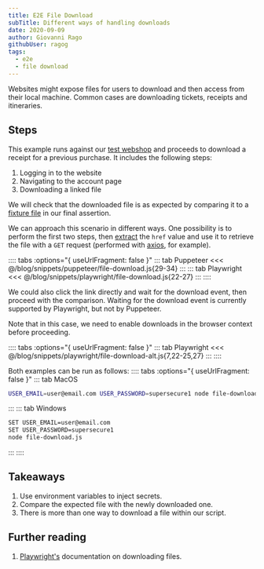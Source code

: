 ```yaml
---
title: E2E File Download
subTitle: Different ways of handling downloads
date: 2020-09-09
author: Giovanni Rago
githubUser: ragog
tags:
  - e2e
  - file download
---
```


Websites might expose files for users to download and then access from their local machine. Common cases are downloading tickets, receipts and itineraries.

<!-- more -->

## Steps

This example runs against our [test webshop](https://danube-webshop.herokuapp.com/) and proceeds to download a receipt for a previous purchase. It includes the following steps:

1. Logging in to the website
2. Navigating to the account page
3. Downloading a linked file

We will check that the downloaded file is as expected by comparing it to a [fixture file](test-data-intro/) in our final assertion.

We can approach this scenario in different ways. One possibility is to perform the first two steps, then [extract](basics-scraping/) the `href` value and use it to retrieve the file with a `GET` request (performed with [axios](https://github.com/axios/axios), for example).

:::: tabs :options="{ useUrlFragment: false }"
::: tab Puppeteer
<<< @/blog/snippets/puppeteer/file-download.js{29-34}
:::
::: tab Playwright
<<< @/blog/snippets/playwright/file-download.js{22-27}
:::
::::

We could also click the link directly and wait for the download event, then proceed with the comparison. Waiting for the download event is currently supported by Playwright, but not  by Puppeteer.

Note that in this case, we need to enable downloads in the browser context before proceeding.

:::: tabs :options="{ useUrlFragment: false }"
::: tab Playwright
<<< @/blog/snippets/playwright/file-download-alt.js{7,22-25,27}
:::
::::

Both examples can be run as follows:
:::: tabs :options="{ useUrlFragment: false }"
::: tab MacOS
```sh
USER_EMAIL=user@email.com USER_PASSWORD=supersecure1 node file-download.js
```
:::
::: tab Windows
```sh
SET USER_EMAIL=user@email.com
SET USER_PASSWORD=supersecure1
node file-download.js
```
:::
::::

## Takeaways

1. Use environment variables to inject secrets.
2. Compare the expected file with the newly downloaded one.
3. There is more than one way to download a file within our script.

## Further reading

1. [Playwright's](https://playwright.dev/#version=v1.3.0&path=docs%2Fapi.md&q=class-download) documentation on downloading files.
